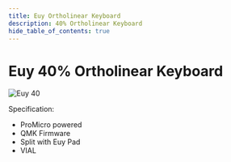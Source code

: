 ```yaml
---
title: Euy Ortholinear Keyboard
description: 40% Ortholinear Keyboard
hide_table_of_contents: true
---
```


# Euy 40% Ortholinear Keyboard

![Euy 40](/img/keyboard_euy40.jpeg)

Specification:

- ProMicro powered
- QMK Firmware
- Split with Euy Pad
- VIAL